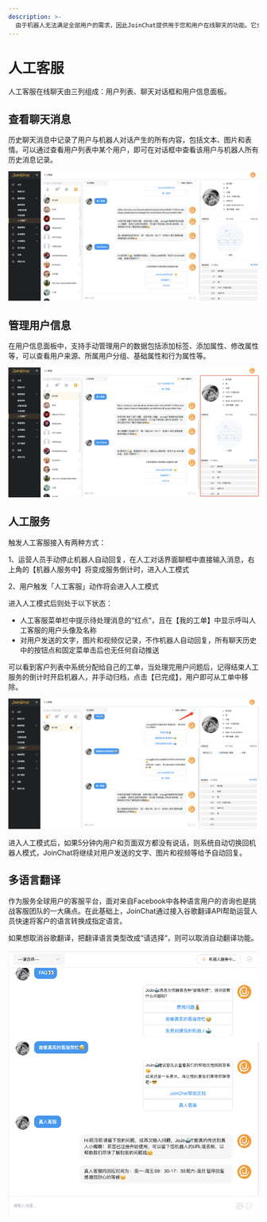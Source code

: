 ```yaml
---
description: >-
  由于机器人无法满足全部用户的需求，因此JoinChat提供用于您和用户在线聊天的功能。它允许您跳转对话并回答问题，手动管理用户的数据（添加标签、添加属性、修改属性等），并向他们发送消息。
---
```


# 人工客服

人工客服在线聊天由三列组成：用户列表、聊天对话框和用户信息面板。

## 查看聊天消息

历史聊天消息中记录了用户与机器人对话产生的所有内容，包括文本、图片和表情。可以通过查看用户列表中某个用户，即可在对话框中查看该用户与机器人所有历史消息记录。

![&#x4EBA;&#x5DE5;&#x5BA2;&#x670D;&#x754C;&#x9762;](../.gitbook/assets/image%20%28184%29.png)

## 管理用户信息

在用户信息面板中，支持手动管理用户的数据包括添加标签、添加属性、修改属性等，可以查看用户来源、所属用户分组、基础属性和行为属性等。

![&#x7528;&#x6237;&#x4FE1;&#x606F;](../.gitbook/assets/image%20%28196%29.png)

## 人工服务

触发人工客服接入有两种方式：

1、运营人员手动停止机器人自动回复，在人工对话界面聊框中直接输入消息，右上角的【机器人服务中】将变成服务倒计时，进入人工模式

2、用户触发「人工客服」动作将会进入人工模式

进入人工模式后则处于以下状态：

* 人工客服菜单栏中提示待处理消息的“红点“，且在【我的工单】中显示呼叫人工客服的用户头像及名称
* 对用户发送的文字，图片和视频仅记录，不作机器人自动回复，所有聊天历史中的按钮点和固定菜单击后也无任何自动推送

可以看到客户列表中系统分配给自己的工单，当处理完用户问题后，记得结束人工服务的倒计时开启机器人，并手动归档，点击【已完成】，用户即可从工单中移除。

![](../.gitbook/assets/image%20%28200%29.png)

进入人工模式后，如果5分钟内用户和页面双方都没有说话，则系统自动切换回机器人模式，JoinChat将继续对用户发送的文字、图片和视频等给予自动回复。

## 多语言翻译

作为服务全球用户的客服平台，面对来自Facebook中各种语言用户的咨询也是挑战客服团队的一大痛点。在此基础上，JoinChat通过接入谷歌翻译API帮助运营人员快速将客户的语言转换成指定语言。

如果想取消谷歌翻译，把翻译语言类型改成“请选择“，则可以取消自动翻译功能。

![&#x81EA;&#x52A8;&#x7FFB;&#x8BD1;](../.gitbook/assets/image%20%28182%29.png)




